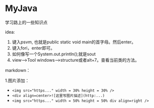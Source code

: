 # MyJava
学习路上的一些知识点

  
idea:

1. 键入psvm, 也就是public static void main的首字母。然后enter。    
2. 键入fori，enter即可。   
3. 如何像写一个System.out.println();就是sout   
4. view——>Tool windows——>structure或者alt+7。查看当前类的方法。


markdown：

1.图片添加：

- `<img src="https..." width = 30% height = 30% />`
- `<div align=center>![这里写图片描述](http:...)`
- `<img src="https..." width = 50% height = 50% div align=right />`
